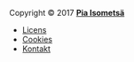 Copyright &copy; 2017 [**Pia Isometsä**](mailto:piis12@student.bth.se)

* [Licens](license)
* [Cookies](cookies)
* [Kontakt](contact)
